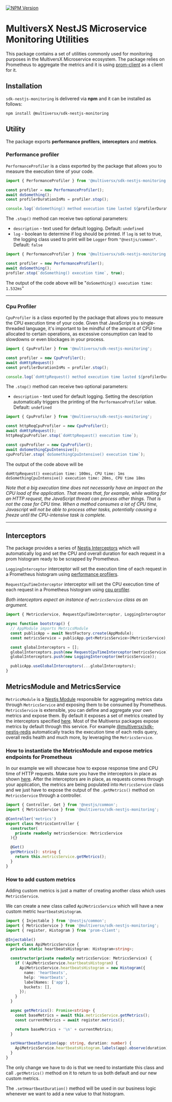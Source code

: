<a href="https://www.npmjs.com/package/@multiversx/sdk-nestjs-monitoring" target="_blank"><img src="https://img.shields.io/npm/v/@multiversx/sdk-nestjs-monitoring.svg" alt="NPM Version" /></a>

# MultiversX NestJS Microservice Monitoring Utilities

This package contains a set of utilities commonly used for monitoring purposes in the MultiversX Microservice ecosystem. 
The package relies on Prometheus to aggregate the metrics and it is using [prom-client](https://www.npmjs.com/package/prom-client) as a client for it.

## Installation

`sdk-nestjs-monitoring` is delivered via **npm** and it can be installed as follows:

```
npm install @multiversx/sdk-nestjs-monitoring
```

## Utility
The package exports **performance profilers**, **interceptors** and **metrics**.

### Performance profiler
`PerformanceProfiler` is a class exported by the package that allows you to measure the execution time of your code.

```typescript
import { PerformanceProfiler } from '@multiversx/sdk-nestjs-monitoring';

const profiler = new PerformanceProfiler();
await doSomething();
const profilerDurationInMs = profiler.stop();

console.log(`doSomething() method execution time lasted ${profilerDurationInMs} ms`);
```

The `.stop()` method can receive two optional parameters:
- `description` - text used for default logging. Default: `undefined`
- `log` - boolean to determine if log should be printed. If `log` is set to true, the logging class used to print will be `Logger` from `"@nestjs/common"`.` `Default: `false`


```typescript
import { PerformanceProfiler } from '@multiversx/sdk-nestjs-monitoring';

const profiler = new PerformanceProfiler();
await doSomething();
profiler.stop(`doSomething() execution time`, true);
```
The output of the code above will be "`doSomething() execution time: 1.532ms`"

---

### Cpu Profiler
`CpuProfiler` is a class exported by the package that allows you to measure the CPU execution time of your code. Given that JavaScript is a single-threaded language, it's important to be mindful of the amount of CPU time allocated to certain operations, as excessive consumption can lead to slowdowns or even blockages in your process.

```typescript
import { CpuProfiler } from '@multiversx/sdk-nestjs-monitoring';

const profiler = new CpuProfiler();
await doHttpRequest()
const profilerDurationInMs = profiler.stop();

console.log(`doHttpRequest() method execution time lasted ${profilerDurationInMs} ms`);
```

The `.stop()` method can receive two optional parameters:
- `description` - text used for default logging. Setting the description automatically triggers the printing of the `PerformanceProfiler` value. Default: `undefined`

```typescript
import { CpuProfiler } from '@multiversx/sdk-nestjs-monitoring';

const httpReqCpuProfiler = new CpuProfiler();
await doHttpRequest();
httpReqCpuProfiler.stop(`doHttpRequest() execution time`);

const cpuProfiler = new CpuProfiler();
await doSomethingCpuIntensive();
cpuProfiler.stop(`doSomethingCpuIntensive() execution time`);
```
The output of the code above will be <br/>

`doHttpRequest() execution time: 100ms, CPU time: 1ms`
`doSomethingCpuIntensive() execution time: 20ms, CPU time 18ms`

*Note that a big execution time does not necessarily have an impact on the CPU load of the application. That means that, for example, while waiting for an HTTP request, the JavaScript thread can process other things. That is not the case for CPU time. When a method consumes a lot of CPU time, Javascript will not be able to process other tasks, potentially causing a freeze until the CPU-intensive task is complete.*

---

## Interceptors
The package provides a series of [Nestjs Interceptors](https://docs.nestjs.com/interceptors) which will automatically log and set the CPU and overall duration for each request in a prom histogram ready to be scrapped by Prometheus.

`LoggingInterceptor` interceptor will set the execution time of each request in a Prometheus histogram using [performance profilers](#performance-profiler).

`RequestCpuTimeInterceptor` interceptor will set the CPU execution time of each request in a Prometheus histogram using [cpu profiler](#cpu-profiler).

*Both interceptors expect an instance of `metricsService` class as an argument.*

```typescript
import { MetricsService, RequestCpuTimeInterceptor, LoggingInterceptor } from '@multiversx/sdk-nestjs-monitoring';

async function bootstrap() {
  // AppModule imports MetricsModule
  const publicApp = await NestFactory.create(AppModule);
  const metricsService = publicApp.get<MetricsService>(MetricsService);

  const globalInterceptors = [];
  globalInterceptors.push(new RequestCpuTimeInterceptor(metricsService));
  globalInterceptors.push(new LoggingInterceptor(metricsService));

  publicApp.useGlobalInterceptors(...globalInterceptors);
}
```

## MetricsModule and MetricsService

`MetricsModule` is a [Nestjs Module](https://docs.nestjs.com/modules) responsible for aggregating metrics data through `MetricsService` and exposing them to be consumed by Prometheus. `MetricsService` is extensible, you can define and aggregate your own metrics and expose them. By default it exposes a set of metrics created by the interceptors specified [here](#interceptors). Most of the Multiversx packages expose metrics by default through this service. For example [@multiversx/sdk-nestjs-redis](https://www.npmjs.com/package/@multiversx/sdk-nestjs-redis) automatically tracks the execution time of each redis query, overall redis health and much more, by leveraging the `MetricsService`.

### How to instantiate the MetricsModule and expose metrics endpoints for Prometheus

In our example we will showcase how to expose response time and CPU time of HTTP requests. Make sure you have the interceptors in place as shown [here](#interceptors). After the interceptors are in place, as requests comes through your application, the metrics are being populated into `MetricsService` class and we just have to expose the output of the `.getMetrics()` method on `MetricsService` through a controller.

```typescript
import { Controller, Get } from '@nestjs/common';
import { MetricsService } from '@multiversx/sdk-nestjs-monitoring';

@Controller('metrics')
export class MetricsController {
  constructor(
    private readonly metricsService: MetricsService
  ){}

  @Get()
  getMetrics(): string {
    return this.metricsService.getMetrics();
  }
}
```

### How to add custom metrics

Adding custom metrics is just a matter of creating another class which uses `MetricsService`.

We can create a new class called `ApiMetricsService` which will have a new custom metric `heartbeatsHistogram`.

```typescript
import { Injectable } from '@nestjs/common';
import { MetricsService } from '@multiversx/sdk-nestjs-monitoring';
import { register, Histogram } from 'prom-client';

@Injectable()
export class ApiMetricsService {
  private static heartbeatsHistogram: Histogram<string>;

  constructor(private readonly metricsService: MetricsService) {
    if (!ApiMetricsService.heartbeatsHistogram) {
      ApiMetricsService.heartbeatsHistogram = new Histogram({
        name: 'heartbeats',
        help: 'Heartbeats',
        labelNames: ['app'],
        buckets: [],
      });
    }
  }

  async getMetrics(): Promise<string> {
    const baseMetrics = await this.metricsService.getMetrics();
    const currentMetrics = await register.metrics();

    return baseMetrics + '\n' + currentMetrics;
  }

  setHeartbeatDuration(app: string, duration: number) {
    ApiMetricsService.heartbeatsHistogram.labels(app).observe(duration);
  }
}
```

The only change we have to do is that we need to instantiate this class and call `.getMetrics()` method on it to return to us both default and our new custom metrics.

The `.setHeartbeatDuration()` method will be used in our business logic whenever we want to add a new value to that histogram.

